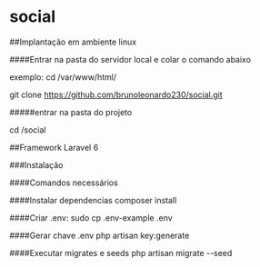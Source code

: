 # social

##Implantação em ambiente linux

####Entrar na pasta do servidor local e colar o comando abaixo

exemplo: cd /var/www/html/

git clone https://github.com/brunoleonardo230/social.git

#####entrar na pasta do projeto

cd /social

##Framework Laravel 6

###Instalação

####Comandos necessários

####Instalar dependencias
composer install

####Criar .env:
sudo cp .env-example .env

####Gerar chave .env
php artisan key:generate

####Executar migrates e seeds
php artisan migrate --seed

